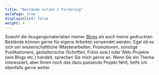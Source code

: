 ```yaml
---
title: "Bestände nutzen / Förderung"
metaPage: true
displayinlist: false
weight: 4
---
```


Sowohl die Ausgangsmaterialien meiner [Blogs](https://projektemacher.org/blogs/) als auch meine gedruckten Bestände können gerne für eigene Arbeiten verwendet werden. Egal ob es sich um wissenschaftliche (Masterarbeiten, Promotionen, sonstige Publikationen), gestalterische (Schriften, Fotos usw.) oder Web-Projekte (wie Blogs etc.) handelt, sprechen Sie mich gerne an. Wenn Sie ein Thema interessiert, aber Ihnen noch das dazu passende Projekt fehlt, helfe ich ebenfalls gerne weiter.
